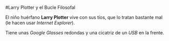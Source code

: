 
#Larry Plotter y el Bucle Filosofal

El niño huérfano **Larry Plotter** vive con sus tíos, que lo tratan bastante mal
(le hacen usar *Internet Explorer*).

Tiene unas *Google Glasses* redondas y una cicatriz de un *USB* en la frente.
